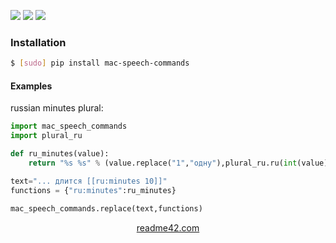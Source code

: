 <!--
https://readme42.com
-->


[![](https://img.shields.io/pypi/v/mac-speech-commands.svg?maxAge=3600)](https://pypi.org/project/mac-speech-commands/)
[![](https://img.shields.io/badge/License-Unlicense-blue.svg?longCache=True)](https://unlicense.org/)
[![](https://github.com/andrewp-as-is/mac-speech-commands.py/workflows/tests42/badge.svg)](https://github.com/andrewp-as-is/mac-speech-commands.py/actions)

### Installation
```bash
$ [sudo] pip install mac-speech-commands
```

#### Examples
russian minutes plural:
```python
import mac_speech_commands
import plural_ru

def ru_minutes(value):
    return "%s %s" % (value.replace("1","одну"),plural_ru.ru(int(value),['минуту','минуты','минут']))

text="... длится [[ru:minutes 10]]"
functions = {"ru:minutes":ru_minutes}

mac_speech_commands.replace(text,functions)
```

<p align="center">
    <a href="https://readme42.com/">readme42.com</a>
</p>